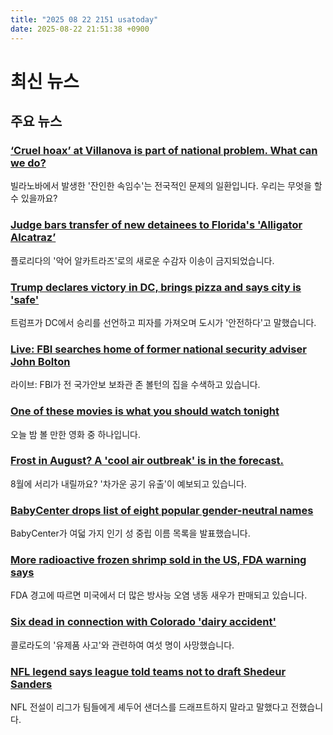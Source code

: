 ```yaml
---
title: "2025 08 22 2151 usatoday"
date: 2025-08-22 21:51:38 +0900
---
```


# 최신 뉴스
## 주요 뉴스

### [‘Cruel hoax’ at Villanova is part of national problem. What can we do?](https://www.usatoday.com/story/news/nation/2025/08/22/villanova-active-shooter-hoax-swatting-mass-panic/85768500007/)
 빌라노바에서 발생한 '잔인한 속임수'는 전국적인 문제의 일환입니다. 우리는 무엇을 할 수 있을까요?

### [Judge bars transfer of new detainees to Florida's 'Alligator Alcatraz’](https://www.usatoday.com/story/news/politics/2025/08/21/alligator-alcatraz-florida-federal-judge-order/85770225007/)
 플로리다의 '악어 알카트라즈'로의 새로운 수감자 이송이 금지되었습니다.

### [Trump declares victory in DC, brings pizza and says city is 'safe'](https://www.usatoday.com/story/news/politics/2025/08/21/trump-law-enforcment-officials-dc-safe/85768351007/)
 트럼프가 DC에서 승리를 선언하고 피자를 가져오며 도시가 '안전하다'고 말했습니다.

### [Live: FBI searches home of former national security adviser John Bolton](https://www.usatoday.com/story/news/politics/2025/08/22/fbi-searches-home-john-bolton/85774763007/)
 라이브: FBI가 전 국가안보 보좌관 존 볼턴의 집을 수색하고 있습니다.

### [One of these movies is what you should watch tonight](https://www.usatoday.com/story/entertainment/movies/2025/08/22/new-movies-streaming-netflix-amazon-hbo-hulu/85733650007/)
 오늘 밤 볼 만한 영화 중 하나입니다.

### [Frost in August? A 'cool air outbreak' is in the forecast.](https://www.usatoday.com/story/news/weather/2025/08/22/fall-weather-weekend-weather-forecast/85761514007/)
 8월에 서리가 내릴까요? '차가운 공기 유출'이 예보되고 있습니다.

### [BabyCenter drops list of eight popular gender-neutral names](https://www.usatoday.com/story/news/nation/2025/08/22/popular-gender-neutral-baby-names-babycenter/85757838007/)
 BabyCenter가 여덟 가지 인기 성 중립 이름 목록을 발표했습니다.

### [More radioactive frozen shrimp sold in the US, FDA warning says](https://www.usatoday.com/story/money/2025/08/22/fda-recall-radioactive-frozen-shrimp/85773951007/)
 FDA 경고에 따르면 미국에서 더 많은 방사능 오염 냉동 새우가 판매되고 있습니다.

### [Six dead in connection with Colorado 'dairy accident'](https://www.usatoday.com/story/news/nation/2025/08/21/six-dead-in-connection-with-dairy-accident/85763808007/)
 콜로라도의 '유제품 사고'와 관련하여 여섯 명이 사망했습니다.

### [NFL legend says league told teams not to draft Shedeur Sanders](https://www.usatoday.com/story/sports/nfl/2025/08/21/shedeur-sanders-draft-fall-cleveland-browns-eric-dickerson/85768122007/)
 NFL 전설이 리그가 팀들에게 셰두어 샌더스를 드래프트하지 말라고 말했다고 전했습니다.